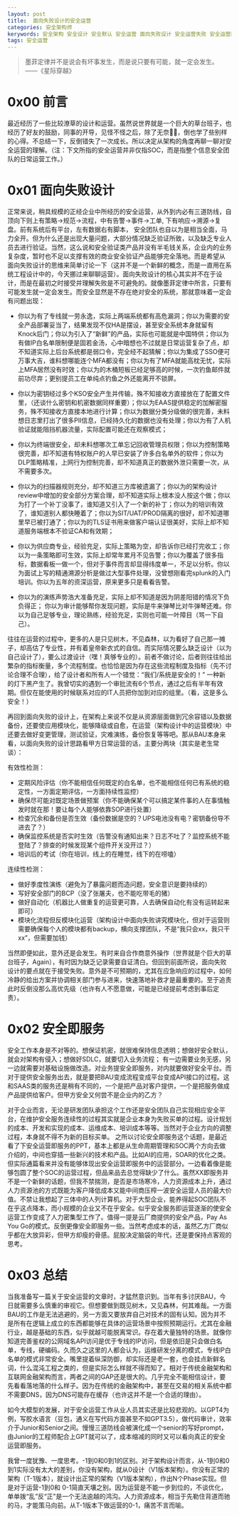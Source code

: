 ```yaml
---
layout: post
title:  面向失败设计的安全运营
categories: 安全架构师
kerywords: 安全架构 安全设计 安全默认 安全运营 面向失败设计 安全运营失败 安全运营即服务 理想现实 草台班子 负负得正 学习总结
tags: 安全运营
---
```


>  墨菲定律并不是说会有坏事发生，而是说只要有可能，就一定会发生。  ——《星际穿越》

# 0x00 前言

最近经历了一些比较潦草的设计和运营。虽然说世界就是一个巨大的草台班子，也经历了好友的鼓励，同事的开导，见怪不怪之后，除了无奈😮‍💨，倒也学了些别样的心得。不总结一下，反倒错失了一次成长。所以决定从架构的角度再聊一聊对安全运营的理解。（注：下文所指的安全运营并非仅指SOC，而是指整个信息安全团队的日常运营工作。）

# 0x01 面向失败设计 

正常来说，稍具规模的正经企业中所经历的安全运营，从外到内必有三道防线，自顶向下则上有策略->规范->流程，中有告警->事件->工单, 下有响应->溯源->复盘。前有系统后有平台，左有数据右有脚本， 安全团队也自以为是相当全面，马力全开。但为什么还是出现大量问题，大部分情况缺乏验证所致，以及缺乏专业人员去进行验证。当然，这么说和安全验证类产品并没有半毛钱关系，企业内的业务复杂度，暂时也不足以支撑有效的商业安全验证产品能够完全落地。而是希望从
面向失败设计的思维来简单讨论一下（这并不是一个新鲜的概念，而是一直用在系统工程设计中的，今天挪过来聊聊运营）。面向失败设计的核心其实并不在于设计，而是在最初之时接受并理解失败是不可避免的。就像墨菲定律中所言，只要有可能发生就一定会发生。而安全显然是不存在绝对安全的系统，那就意味着一定会有问题出现：

* 你以为有了专线就一劳永逸，实际上两端系统都有高危漏洞；你以为需要的安全产品部署妥当了，结果发现不仅HA是摆设，甚至安全系统本身就留有Knock后门；你以为引入了“新鲜”的产品，实际也可能就是中国特供；你以为有做IP白名单限制便是固若金汤，心中暗想也不过就是日常运营复杂了点，却不知道实际上后台系统都是弱口令，完全经不起猜解；你以为集成了SSO便可万事大吉，谁料想哪能连个MFA都没有；你以为有了MFA就能高枕无忧，实际上MFA居然没有时效；你以为的木桶短板已经足够高的时候，一次钓鱼邮件就前功尽弃；更别提员工在单纯点钓鱼之外还能离开不锁屏。

* 你以为密钥经过多个KSO安全产生并传输，殊不知接收方直接放在了配置文件里，（还谈什么密钥和机密数据同样重要）；你以为EAAS提供稳定的加解密服务，殊不知接收方直接本地进行计算；你以为数据分类分级做的很完善，未料想日志里打出了很多PII信息，已经持久化的数据也没有处理；你以为有了人机验证就能阻挡机器流量，实际配置可能还在观察模式；

* 你以为终端很安全，却未料想哪次工单忘记回收管理员权限；你以为控制策略很完善，却不知道有特权账户的人早已安装了许多白名单外的软件；你以为DLP策略精准，上网行为控制完善，却不知道真正的数据外泄只需要一次，从不需要多次。

* 你以为的扫描器规则充分，却不知道三方库被遗漏了；你以为的架构设计review中增加的安全部分方案合理，却不知道实际上根本没人按这个做；你以为打了一个补丁没事了，谁知道又引入了一个新的补丁；你以为的培训有效了，谁知道别人都快睡着了；你以为SIT/UAT/PROD隔离的很好，却不知道哪里早已被打通了；你以为的TLS证书用来做客户端认证很美好，实际上却不知道服务端根本不验证CA和有效期；

* 你以为供应商专业，经验充足，实际上策略为空，却告诉你已经打完收工；你以为一条策略即可生效，实际上却常年累月不见告警；你以为覆盖了很多指标，数据看板一做一个，但对于事件而言却显得纬度单一，不足以分析。你以为面试上写的精通溯源分析是做过大型事件处理，没曾想刚看完splunk的入门培训。你以为五年的资深运营，原来更多只是看看告警。

* 你以为的演练声势浩大准备充足，实际上却不知道是因为阴差阳错的情况下负负得正； 你以为审计能够帮你发现问题，实际是牛来弹琴比对牛弹琴还难。你以为自己足够专业，理论熟练，经验充足，实则也可能一叶障目（骂一下自己）。

往往在运营的过程中，更多的人是只见树木，不见森林，以为看好了自己那一摊子，却高估了专业性，并有着皇帝新衣式的自信。而实际情况要么缺乏设计（以为自己设计了），要么过渡设计（嘿！真够专业的）。前者不做讨论，后者则往往给出繁杂的指标衡量，多个流程制度。也恰恰是因为存在这些流程制度及指标（先不讨论合理不合理），给了设计者和所有人一个错觉：“我们/系统是安全的！” 一种新的灯下黑产生了。我曾切实的遇到一个审批流有6个节点，通过之后有半年有效期。但仅在能使用的时候联系对应的IT人员把你加到对应的组里。（看，这是多么安全！）

再回到面向失败的设计上，在架构上来说不仅是从资源层面做到冗余容错以及数据备份，还要使应用模块化，能够降级或自愈，在运营（架构设计中的运营模块）中还要去做好变更管理，测试验证，灾难演练，备份恢复等等吧。那从BAU本身来看，以面向失败的设计思路看甲方日常运营的话，主要分两块（其实是老生常谈）：

有效性检测：
* 定期风险评估（你不能相信任何既定的白名单，也不能相信任何已有系统的稳定性，一方面定期评估，一方面持续性监控）
* 确保尽可能对既定场景做预案（你不能确保某个可以搞定某件事的人在事情触发时就在那！要让每个人能够依靠SOP进行处置）
* 检查冗余和备份是否生效（备份数据是空的？UPS电池没有电？密钥备份导不进去了？）
* 确保监控系统是否实时生效（告警没有通知出来？日志不吐了？监控系统不能登陆了？排查的时候发现某个组件开关没开过？）
* 培训后的考试（你在培训，线上的在睡觉，线下的在唠嗑）

连续性检测：
* 做好季度性演练（避免为了暴露问题而造问题，安全意识是要持续的）
* 写好安全部门的BCP（没了张屠夫，也不能吃带毛的猪）
* 做好自动化（机器比人做重复的运营更可靠，人去确保自动化有没有运转起来即可）
* 模块化流程但反模块化运营（架构设计中面向失败讲究模块化，但对于运营则需要确保每个人的模块都有backup，横向支撑团队，不是“我只会xx，我只干xx”，但需要加钱）

当然即便如此，意外还是会发生。有时来自合作商意外操作（世界就是个巨大的草台班子，Again），有时因为缺乏记录需要自证清白。但回到前面所说，面向失败设计的要点就在于接受失败。意外是不可预期的，尤其在应急响应的过程中，如何冷静的给出方案并协调相关部门参与进来，快速落地补救才是最重要的。至于追责此时反倒没那么高优先级（也许有人不愿意做，可能是已经提前考虑到事后定责）。

# 0x02 安全即服务

安全工作本身是不对等的。想保证机密，就很难保持信息透明；想做好安全默认，就会对架构有侵入；想做好SDLC，就要切入业务流程； 有一边需要业务无感，另一边就需要对基础设施做改造。对业务提安全即服务，对内就要做好安全平台。而对于提供安全服务出去，就是要把BAU变成流程变成平台变成API接口的过程。这和SAAS类的服务还是稍有不同的，一个是把产品对客户提供，一个是把服务做成产品提供给客户。但甲方安全又何尝不是企业内的乙方？

对于企业而言，无论是研发团队承担这个工作还是安全团队自己实现相应安全平台，在维护安全服务连续性的过程其实就是企业本身为失败买单的过程。设计规划的成本、开发和实现的成本、运维成本、培训成本等等。当然对于企业方向的调整过程，本身就不得不为新的目标买单。 之所以讨论安全即服务这个话题，是最近看了下安全运营即服务的PPT，基本上都是从生命周期管理和SOC两个方向去做介绍的，中间也穿插一些新兴的技术和产品。比如AI的应用，SOAR的优化之类。但实际通篇看来并没有能够体现出安全运营即服务中的运营部分。一边看着像是能够包圆了整个SOC的运营过程，但品来品去总觉得缺少了什么。虽然XX即服务并不是一个新鲜的话题，但我不禁揣测，是否是市场寒冷，人力资源成本上升，通过人力资源池的方式既能为客户降低成本又能中间商压榨一波安全运营人员的最大价值。不禁让我想起了三体中的人列计算机。对于大型企业，能养得起SOC团队不在乎这点降本，而小规模的企业又不在乎安全。似乎安全服务即运营逐渐的使安全运营工作变成了人力密集型工作了。值得一提是云厂商提供的安全产品，Pay As You Go的模式。反倒更像安全即服务一些。当然考虑成本的话，虽然乙方厂商似乎都在大放异彩，但甲方却瘦的骨感。屁股决定脑袋的年代，还是要保持点客观的思考。

# 0x03 总结

当我准备写一篇关于安全运营的文章时，才猛然意识到。当年有多讨厌BAU，今日就需要多么慎重的审视它。但想要做到既见树木，又见森林，何其难哉。一方面BAU的工作是无法逃避的，另一方面又要放弃自己对技术的固有认知。因为并不是所有在逻辑上成立的东西都能够在具体的运营场景中按照预期运行。尤其在金融行业，越是基础的东西，似乎就越可能脱离常识。存在着大量独特的场景。就像你知道完善鉴权的公网域名API访问是优于专线的IP访问，但是依旧是只会做白名单，专线，硬编码。久而久之这里的人都会认为，运维研发分离的模式，专线IP白名单的模式非常安全。嘴里提着纵深防御，却实际还是老一套，也会挂点新鲜名词，什么混沌工程之类的，但是实际怎么样就不得而知了。相对于传统金融架构和互联网金融架构而言，两者之间的GAP还是很大的。几乎完全不能相信设计，要先看看落地落的什么样子。因为在传统的金融架构中，甚至在交易的相关系统中都不需要DNS，因为DNS可能存在缓存（也许这并不是一个合适的理由）。

如今大模型的发展，对于安全运营工作从业人员其实还是比较悲观的。以GPT4为例，写胶水语言（豆包，通义在写代码方面甚至不如GPT3.5），做代码审计，效率介于Junior和Senior之间。慢慢三道防线会被演化成一个senior的写好prompt，由Junior的工程师配合上GPT就可以了，成本缩减的同时又可以看向真正的安全运营即服务。

我曾一度犹豫、一度思考。-1到0和0到1的区别。对于架构设计而言，从-1到0和0到1实际没有太大的差别，你没有架构，就从0设计（V1版本架构）。你没有正常的架构（T-1版本），就设计出正常的架构（V1版本架构），作出N个Phase实现。但是对于运营-1到0和 0-1简直天壤之别。因为运营是不能一步到位的，不谈优化，单单拨“乱”反“正”是一个无法逾越的鸿沟。人力资源成本，相当于先勒住背道而驰的马，才能策马向前。从T-1版本下做运营的0-1，痛苦不言而喻。